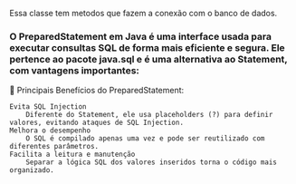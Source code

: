 Essa classe tem metodos que fazem a conexão com o banco de dados.

### O PreparedStatement em Java é uma interface usada para executar consultas SQL de forma mais eficiente e segura. Ele pertence ao pacote java.sql e é uma alternativa ao Statement, com vantagens importantes:
🔹 Principais Benefícios do PreparedStatement:

    Evita SQL Injection
        Diferente do Statement, ele usa placeholders (?) para definir valores, evitando ataques de SQL Injection.
    Melhora o desempenho
        O SQL é compilado apenas uma vez e pode ser reutilizado com diferentes parâmetros.
    Facilita a leitura e manutenção
        Separar a lógica SQL dos valores inseridos torna o código mais organizado.